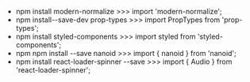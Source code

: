 - npm install modern-normalize >>> import 'modern-normalize';
- npm install--save-dev prop-types >>> import PropTypes from 'prop-types';
- npm install styled-components >>> import styled from 'styled-components';
- npm npm install --save nanoid >>> import { nanoid } from 'nanoid';
- npm install react-loader-spinner --save >>> import { Audio } from
'react-loader-spinner';
<!-- <Vortex
  visible={true}
  height="80"
  width="80"
  ariaLabel="vortex-loading"
  wrapperStyle={{}}
  wrapperClass="vortex-wrapper"
  colors={['red', 'green', 'blue', 'yellow', 'orange', 'purple']}
/> -->
